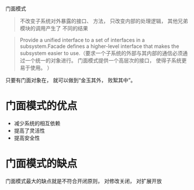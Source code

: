 门面模式
>不改变子系统对外暴露的接口、 方法， 只改变内部的处理逻辑， 其他兄弟模块的调用产生了
 不同的结果
 
 >Provide a unified interface to a set of interfaces in a subsystem.Facade defines a higher-level
  interface that makes the subsystem easier to use.（要求一个子系统的外部与其内部的通信必须通
  过一个统一的对象进行。 门面模式提供一个高层次的接口， 使得子系统更易于使用。 ）
  
只要有门面对象在， 就可以做到“金玉其外， 败絮其中”。

# 门面模式的优点
* 减少系统的相互依赖
* 提高了灵活性
* 提高安全性

# 门面模式的缺点
  门面模式最大的缺点就是不符合开闭原则， 对修改关闭， 对扩展开放






